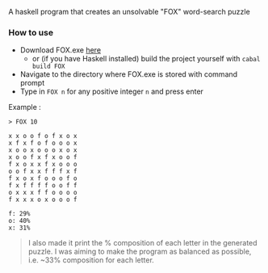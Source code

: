A haskell program that creates an unsolvable "FOX" word-search puzzle

### How to use

- Download FOX.exe [here](https://github.com/Awelson/FOX/releases/tag/v0.1.0.0)
    - or (if you have Haskell installed) build the project yourself with `cabal build FOX`
- Navigate to the directory where FOX.exe is stored with command prompt
- Type in `FOX n` for any positive integer `n` and press enter

Example :

```
> FOX 10

x x o o f o f x o x
x f x f o f o o o x
x o o x o o o x o x
x o o f x f x o o f
f x o x x f x o o o
o o f x x f f f x f
f x o x f o o o f o
f x f f f f o o f f
o x x x f f o o o o
f x x x o x o o o f

f: 29% 
o: 40%
x: 31%
```

> I also made it print the % composition of each letter in the generated puzzle. I was aiming to make the program as balanced as possible, i.e. ~33% composition for each letter.